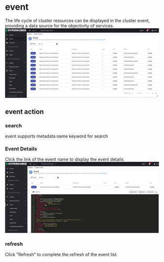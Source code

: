 # event

The life cycle of cluster resources can be displayed in the cluster event, providing a data source for the objectivity of services.
![Minion](../../../assets/images/system/cevent-list-en.jpg)
## event action


### search
event supports metadata.name keyword for search
### Event Details
Click the link of the event name to display the event details
![Minion](../../../assets/images/system/cevent-info1-en.jpg)
### refresh
Click "Refresh" to complete the refresh of the event list.